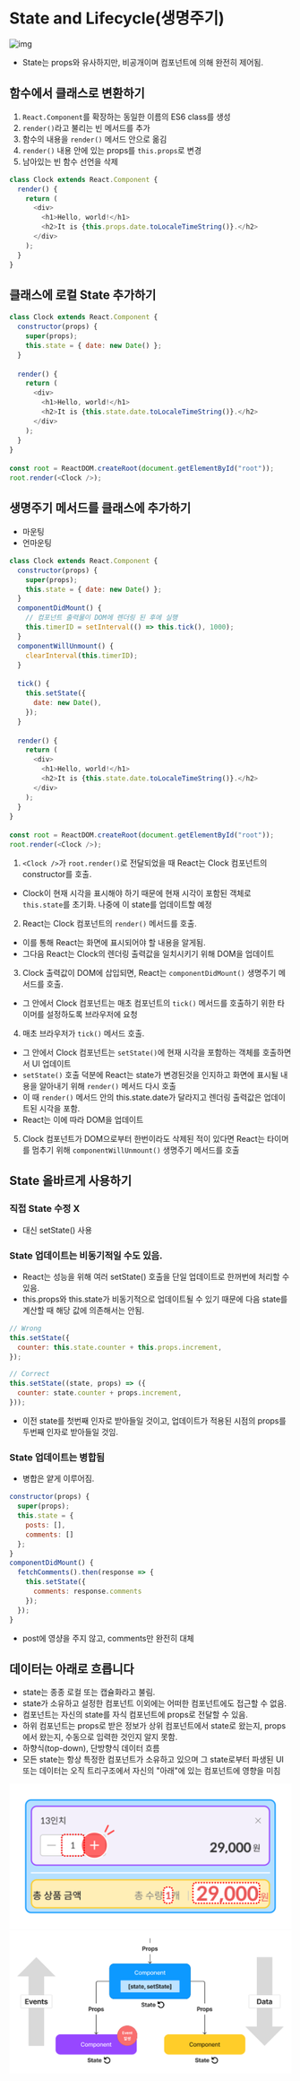 # State and Lifecycle(생명주기)

![img](./img/lifecycle.png)

- State는 props와 유사하지만, 비공개이며 컴포넌트에 의해 완전히 제어됨.

## 함수에서 클래스로 변환하기

1. `React.Component`를 확장하는 동일한 이름의 ES6 class를 생성
2. `render()`라고 불리는 빈 메서드를 추가
3. 함수의 내용을 `render()` 메서드 안으로 옮김
4. `render()` 내용 안에 있는 props를 `this.props`로 변경
5. 남아있는 빈 함수 선언을 삭제

```js
class Clock extends React.Component {
  render() {
    return (
      <div>
        <h1>Hello, world!</h1>
        <h2>It is {this.props.date.toLocaleTimeString()}.</h2>
      </div>
    );
  }
}
```

## 클래스에 로컬 State 추가하기

```js
class Clock extends React.Component {
  constructor(props) {
    super(props);
    this.state = { date: new Date() };
  }

  render() {
    return (
      <div>
        <h1>Hello, world!</h1>
        <h2>It is {this.state.date.toLocaleTimeString()}.</h2>
      </div>
    );
  }
}

const root = ReactDOM.createRoot(document.getElementById("root"));
root.render(<Clock />);
```

## 생명주기 메서드를 클래스에 추가하기

- 마운팅
- 언마운팅

```js
class Clock extends React.Component {
  constructor(props) {
    super(props);
    this.state = { date: new Date() };
  }
  componentDidMount() {
    // 컴포넌트 출력물이 DOM에 렌더링 된 후에 실행
    this.timerID = setInterval(() => this.tick(), 1000);
  }
  componentWillUnmount() {
    clearInterval(this.timerID);
  }

  tick() {
    this.setState({
      date: new Date(),
    });
  }

  render() {
    return (
      <div>
        <h1>Hello, world!</h1>
        <h2>It is {this.state.date.toLocaleTimeString()}.</h2>
      </div>
    );
  }
}

const root = ReactDOM.createRoot(document.getElementById("root"));
root.render(<Clock />);
```

1. `<Clock />`가 `root.render()`로 전달되었을 때 React는 Clock 컴포넌트의 constructor를 호출.

- Clock이 현재 시각을 표시해야 하기 때문에 현재 시각이 포함된 객체로 `this.state`를 초기화. 나중에 이 state를 업데이트할 예정

2. React는 Clock 컴포넌트의 `render()` 메서드를 호출.

- 이를 통해 React는 화면에 표시되어야 할 내용을 알게됨.
- 그다음 React는 Clock의 렌더링 출력값을 일치시키기 위해 DOM을 업데이트

3. Clock 출력값이 DOM에 삽입되면, React는 `componentDidMount()` 생명주기 메서드를 호출.

- 그 안에서 Clock 컴포넌트는 매초 컴포넌트의 `tick()` 메서드를 호출하기 위한 타이머를 설정하도록 브라우저에 요청

4. 매초 브라우저가 `tick()` 메서드 호출.

- 그 안에서 Clock 컴포넌트는 `setState()`에 현재 시각을 포함하는 객체를 호출하면서 UI 업데이트
- `setState()` 호출 덕분에 React는 state가 변경된것을 인지하고 화면에 표시될 내용을 알아내기 위해 `render()` 메서드 다시 호출
- 이 때 `render()` 메서드 안의 this.state.date가 달라지고 렌더링 출력값은 업데이트된 시각을 포함.
- React는 이에 따라 DOM을 업데이트

5. Clock 컴포넌트가 DOM으로부터 한번이라도 삭제된 적이 있다면 React는 타이머를 멈추기 위해 `componentWillUnmount()` 생명주기 메서드를 호출

## State 올바르게 사용하기

### 직접 State 수정 X

- 대신 setState() 사용

### State 업데이트는 비동기적일 수도 있음.

- React는 성능을 위해 여러 setState() 호출을 단일 업데이트로 한꺼번에 처리할 수 있음.
- this.props와 this.state가 비동기적으로 업데이트될 수 있기 때문에 다음 state를 계산할 때 해당 값에 의존해서는 안됨.

```js
// Wrong
this.setState({
  counter: this.state.counter + this.props.increment,
});
```

```js
// Correct
this.setState((state, props) => ({
  counter: state.counter + props.increment,
}));
```

- 이전 state를 첫번째 인자로 받아들일 것이고, 업데이트가 적용된 시점의 props를 두번째 인자로 받아들일 것임.

### State 업데이트는 병합됨

- 병합은 얕게 이루어짐.

```js
constructor(props) {
  super(props);
  this.state = {
    posts: [],
    comments: []
  };
}
componentDidMount() {
  fetchComments().then(response => {
    this.setState({
      comments: response.comments
    });
  });
}
```

- post에 영샹을 주지 않고, comments만 완전히 대체

## 데이터는 아래로 흐릅니다

- state는 종종 로컬 또는 캡슐화라고 불림.
- state가 소유하고 설정한 컴포넌트 이외에는 어떠한 컴포넌트에도 접근할 수 없음.
- 컴포넌트는 자신의 state를 자식 컴포넌트에 props로 전달할 수 있음.
- 하위 컴포넌트는 props로 받은 정보가 상위 컴포넌트에서 state로 왔는지, props에서 왔는지, 수동으로 입력한 것인지 알지 못함.
- 하향식(top-down), 단방향식 데이터 흐름
- 모든 state는 항상 특정한 컴포넌트가 소유하고 있으며 그 state로부터 파생된 UI 또는 데이터는 오직 트리구조에서 자신의 "아래"에 있는 컴포넌트에 영향을 미침

![img](./img/top-down1.png)
![img](./img/top-down2.png)
